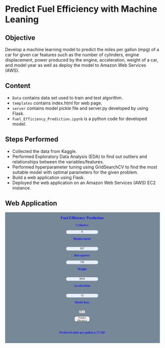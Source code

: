 # Predict Fuel Efficiency with Machine Leaning

## Objective
Develop a machine learning model to predict the miles per gallon (mpg) of a car for given car features such as the number of cylinders, engine displacement, power produced by the engine, acceleration, weight of a car, and model year as well as deploy the model to Amazon Web Services (AWS).

## Content
* `Data` contains data set used to train and test algorithm.
* `templates` contains index.html for web page.
* `server` contains model pickle file and server.py developed by using Flask.
* `Fuel_Efficiency_Prediction.ipynb` is a python code for developed model.

  
## Steps Performed

* Collected the data from Kaggle.
* Performed Exploratory Data Analysis (EDA) to find out outliers and relationships between the variables/features.
* Performed hyperparameter tuning using GridSearchCV to find the most suitable model with optimal parameters for the given problem.
* Build a web application using Flask.
* Deployed the web application on an Amazon Web Services (AWS) EC2 instance.


## Web Application
![image](https://github.com/Swapnil-Rakshe/Swapnil-Rakshe/blob/main/Web%20application.png)
